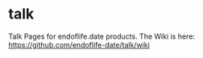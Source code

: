 # talk

Talk Pages for endoflife.date products. The Wiki is here: https://github.com/endoflife-date/talk/wiki
